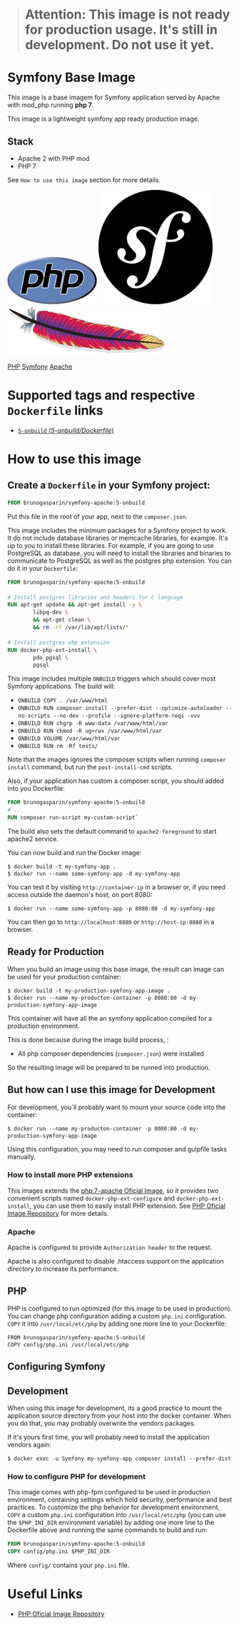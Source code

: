 

> # Attention: This image is not ready for production usage. It's still in development. Do not use it yet.

# Symfony Base Image 

This image is a base imagem for Symfony application served by Apache with mod_php running **php 7**.

This image is a lightweight symfony app ready production image.

## Stack

- Apache 2 with PHP mod
- PHP 7


See `How to use this image` section for more details.

![logo PHP](php-logo.png) ![logo Symfony](symfony-logo.png) ![Apache](httpd-logo.png)

[PHP][1]
[Symfony][2]
[Apache][3]

# Supported tags and respective `Dockerfile` links

* [`5-onbuild` (*5-onbuild/Dockerfile*)](5-onbuild/Dockerfile)

# How to use this image

## Create a `Dockerfile` in your Symfony project:

```dockerfile
FROM brunogasparin/symfony-apache:5-onbuild
```

Put this file in the root of your app, next to the `composer.json`.

This image includes the minimum packages for a Symfony project to work. It do not include database
libraries or memcache libraries, for example. It's up to you to install these libraries. For
example, if you are going to use PostgreSQL as database, you will need to install the libraries
and binaries to communicate to PostgreSQL as well as the postgres php extension.
You can do it in your `Dockerfile`:

```dockerfile
FROM brunogasparin/symfony-apache:5-onbuild

# Install postgres libraries and headers for C language
RUN apt-get update && apt-get install -y \
        libpq-dev \
        && apt-get clean \
        && rm -rf /var/lib/apt/lists/*

# Install postgres php extension
RUN docker-php-ext-install \
        pdo_pgsql \
        pgsql
```

This image includes multiple `ONBUILD` triggers which should cover most Symfony applications.
The build will:

* `ONBUILD COPY . /var/www/html`
* `ONBUILD RUN composer install --prefer-dist --optimize-autoloader --no-scripts --no-dev --profile --ignore-platform-reqs -vvv`
* `ONBUILD RUN chgrp -R www-data /var/www/html/var`
* `ONBUILD RUN chmod -R ug+rwx /var/www/html/var`
* `ONBUILD VOLUME /var/www/html/var`
* `ONBUILD RUN rm -Rf tests/`

Note that the images ignores the composer scripts when running `composer install` command, but run the `post-install-cmd` scripts.

Also, if your application has custom a composer script, you should added into you Dockerfile:
	
```dockerfile
FROM brunogasparin/symfony-apache:5-onbuild
# ...
RUN composer run-script my-custom-script`
```

The build also sets the default command to `apache2-foreground` to start apache2 service.

You can now build and run the Docker image:

```console
$ docker build -t my-symfony-app .
$ docker run --name some-symfony-app -d my-symfony-app
```

You can test it by visiting `http://container-ip` in a browser or, if you need access outside
the daemon's host, on port 8080:

    $ docker run --name some-symfony-app -p 8080:80 -d my-symfony-app

You can then go to `http://localhost:8080` or `http://host-ip:8080` in a browser.

## Ready for Production 

When you build an image using this base image, the result can image can be used for
your production container:

    $ docker build -t my-production-symfony-app-image .
    $ docker run --name my-producton-container -p 8080:80 -d my-production-symfony-app-image

This cointainer will have all the an symfony application compiled for a production environment.

This is done because during the image build process, :

   - All php composer dependencies  (`composer.json`) were installed

So the resulting image will be prepared to be runned into production.

## But how can I use this image for Development

For development, you`ll probably want to mount your source code into the container:

    $ docker run --name my-producton-container -p 8080:80 -d my-production-symfony-app-image

Using this configuration, you may need to run composer and gulpfile tasks manually.

### How to install more PHP extensions

This images extends the [php:7-apache Oficial Image][3], so it provides two convenient scripts 
named `docker-php-ext-configure` and `docker-php-ext-install`, 
you can use them to easily install PHP extension. See [PHP Oficial Image Repository][3] for 
more details.

### Apache

Apache is configured to provide `Authorization header` to the request.

Apache is also configured to disable .htaccess support on the application directory
to increase its performance.

## PHP

PHP is configured to run optimized (for this image to be used in production). You can change php
configuration adding a custom `php.ini` configuration. `COPY` it into `/usr/local/etc/php` by
adding one more line to your Dockerfile:

    FROM brunogasparin/symfony-apache:5-onbuild
    COPY config/php.ini /usr/local/etc/php

## Configuring Symfony


## Development

When using this image for development, its a good practice to mount the application source directory
from your host into the docker container. When you do that, you may probably overwrite the
vendors packages.

If it's yours first time, you will probably need to install the application vendors again:

```console
$ docker exec -u Symfony my-symfony-app composer install --prefer-dist
```

### How to configure PHP for development

This image comes with php-fpm configured to be used in production environment, containing settings which hold 
security, performance and best practices. To customize the php behavior for development environment, `COPY`
 a custom `php.ini` configuration into `/usr/local/etc/php` (you can use the `$PHP_INI_DIR` environment variable) 
 by adding one more line to the Dockerfile above and running the same commands to build and run:

```dockerfile
FROM brunogasparin/symfony-apache:5-onbuild
COPY config/php.ini $PHP_INI_DIR
```

Where `config/` contains your `php.ini` file.

# Useful Links

- [PHP Oficial Image Repository][3]

[1]: http://http://php.net/
[2]: https://symfony.com
[3]: http://httpd.apache.org
